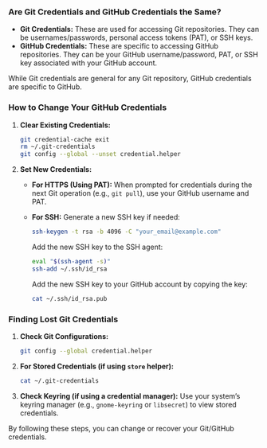 ### Are Git Credentials and GitHub Credentials the Same?

- **Git Credentials:** These are used for accessing Git repositories. They can be usernames/passwords, personal access tokens (PAT), or SSH keys.
- **GitHub Credentials:** These are specific to accessing GitHub repositories. They can be your GitHub username/password, PAT, or SSH key associated with your GitHub account.

While Git credentials are general for any Git repository, GitHub credentials are specific to GitHub.

### How to Change Your GitHub Credentials

1. **Clear Existing Credentials:**
   ```bash
   git credential-cache exit
   rm ~/.git-credentials
   git config --global --unset credential.helper
   ```

2. **Set New Credentials:**

    - **For HTTPS (Using PAT):**
      When prompted for credentials during the next Git operation (e.g., `git pull`), use your GitHub username and PAT.

    - **For SSH:**
      Generate a new SSH key if needed:
      ```bash
      ssh-keygen -t rsa -b 4096 -C "your_email@example.com"
      ```
      Add the new SSH key to the SSH agent:
      ```bash
      eval "$(ssh-agent -s)"
      ssh-add ~/.ssh/id_rsa
      ```
      Add the new SSH key to your GitHub account by copying the key:
      ```bash
      cat ~/.ssh/id_rsa.pub
      ```

### Finding Lost Git Credentials

1. **Check Git Configurations:**
   ```bash
   git config --global credential.helper
   ```

2. **For Stored Credentials (if using `store` helper):**
   ```bash
   cat ~/.git-credentials
   ```

3. **Check Keyring (if using a credential manager):**
   Use your system’s keyring manager (e.g., `gnome-keyring` or `libsecret`) to view stored credentials.

By following these steps, you can change or recover your Git/GitHub credentials.